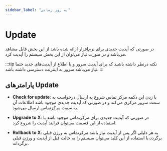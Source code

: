 ```yaml
---
sidebar_label: "به روز رسانی"
---
```

<head>
  <title>به روز رسانی  | مستندات سیموتل</title>
</head>


# Update

در صورتی که آپدیت جدیدی برای نرم‌افزار ارائه شده باشد از این بخش قابل مشاهد می‌باشد و در صورت نیاز می‌توان از این بخش سیستم را آپدیت کرد.

:::tip نکته
درنظر داشته باشید که برای آپدیت سرور و یا اطلاع از آپدیت‌های جدید حتما نیاز می‌باشد سرور به اینترنت دسترسی داشته باشد.
:::


## پارامترهای Update

- **Check for update**: با زدن این دکمه مرکز تماس شروع به ارسال درخواست به سمت سرور مرکزی می‌کند و در صورتی که آپدیت جدیدی موجود باشد اطلاعات آن به سمت مرکزتماس ارسال می‌شود.

- **Upgrade to X**: در صورتی که آپدیت جدیدی برای مرکزتماس موجود باشد با استفاده از این قسمت می‌توان فرایند آپدیت را شروع کرد.

- **Rollback to X**: به هر دلیلی اگر پس از آپدیت نیاز باشد مرکزتماس به ورژن قبلی برگردد،با استفاده از این کلید می‌توان سیستم را به حالت قبل از آپدیت و ورژن قبلی برگرداند.